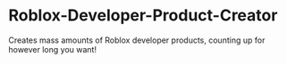 # Roblox-Developer-Product-Creator
Creates mass amounts of Roblox developer products, counting up for however long you want!
